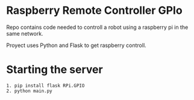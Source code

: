 # Raspberry Remote Controller GPIo

Repo contains code needed to controll a robot using a raspberry pi in the same network.

Proyect uses Python and Flask to get raspberry controll.

# Starting the server

    1. pip install flask RPi.GPIO
    2. python main.py
